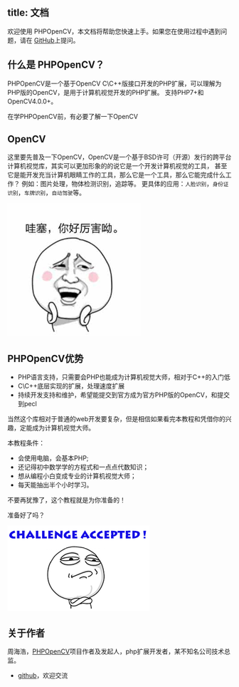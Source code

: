 title: 文档
---

欢迎使用 PHPOpenCV，本文档将帮助您快速上手。如果您在使用过程中遇到问题，请在 [GitHub](https://github.com/hihozhou/php-opencv/issues)上提问。

## 什么是 PHPOpenCV？

PHPOpenCV是一个基于OpenCV C\C++版接口开发的PHP扩展，可以理解为PHP版的OpenCV，是用于计算机视觉开发的PHP扩展。
支持PHP7+和OpenCV4.0.0+。

在学PHPOpenCV前，有必要了解一下OpenCV

## OpenCV
这里要先普及一下OpenCV，OpenCV是一个基于BSD许可（开源）发行的跨平台计算机视觉库，其实可以更加形象的的说它是一个开发计算机视觉的工具，
甚至它是能开发充当计算机眼睛工作的工具，那么它是一个工具，那么它能完成什么工作？
例如：图片处理，物体检测识别，追踪等。
更具体的应用：`人脸识别`，`身份证识别`，`车牌识别`，`自动驾驶`等。

![1](../images/getting_started/index/1.jpg?raw=true)

## PHPOpenCV优势

- PHP语言支持，只需要会PHP也能成为计算机视觉大师，相对于C++的入门低
- C\C++底层实现的扩展，处理速度扩展
- 持续开发支持和维护，希望能提交到官方成为官方PHP版的OpenCV，和提交到pecl

当然这个库相对于普通的web开发要复杂，但是相信如果看完本教程和凭借你的兴趣，定能成为计算机视觉大师。

本教程条件：
- 会使用电脑，会基本PHP;
- 还记得初中数学学的方程式和一点点代数知识；
- 想从编程小白变成专业的计算机视觉大师；
- 每天能抽出半个小时学习。

不要再犹豫了，这个教程就是为你准备的！

准备好了吗？

![2](../images/getting_started/index/2.png?raw=true)

## 关于作者

周海浩，[PHPOpenCV](https://github.com/hihozhou/php-opencv)项目作者及发起人，php扩展开发者，某不知名公司技术总监。
- [github](https://github.com/hihozhou/php-opencv)，欢迎交流


